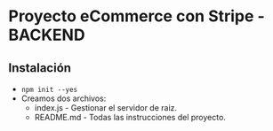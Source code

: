 # Proyecto eCommerce con Stripe - BACKEND

## Instalación

- `npm init --yes`
- Creamos dos archivos:
    - index.js - Gestionar el servidor de raiz.
    - README.md - Todas las instrucciones del proyecto.



